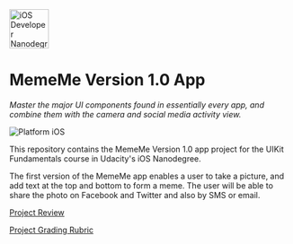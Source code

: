 <img src="https://s3-us-west-1.amazonaws.com/udacity-content/degrees/catalog-images/nd003.png" alt="iOS Developer Nanodegree logo" height="70" >

# MemeMe Version 1.0 App

*Master the major UI components found in essentially every app, and combine them with the camera and social media activity view.*

![Platform iOS](https://img.shields.io/badge/nanodegree-iOS-blue.svg)

This repository contains the MemeMe Version 1.0 app project for the UIKit Fundamentals course in Udacity's iOS Nanodegree.

 The first version of the MemeMe app enables a user to take a picture, and add text at the top and bottom to form a meme. The user will be able to share the photo on Facebook and Twitter and also by SMS or email.

[Project Review](https://github.com/jamesdellinger/ios-nanodegree-meme-me-version-1-app/blob/master/ios-nanodegree-meme-me-version-1-app-review.pdf)

[Project Grading Rubric](https://github.com/jamesdellinger/ios-nanodegree-meme-me-version-1-app/blob/master/meme-me-version-1-app-specs-and-rubric.pdf)
